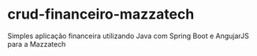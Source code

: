 # crud-financeiro-mazzatech

Simples aplicação financeira utilizando Java com Spring Boot e AngujarJS para a Mazzatech
